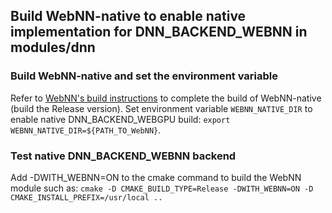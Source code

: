 ## Build WebNN-native to enable native implementation for DNN_BACKEND_WEBNN  in modules/dnn


### Build WebNN-native and set the environment variable

 Refer to [WebNN's build instructions](https://github.com/otcshare/webnn-native/blob/main/README.md) to complete the build of WebNN-native (build the Release version). Set environment variable `WEBNN_NATIVE_DIR` to enable native DNN_BACKEND_WEBGPU build: `export WEBNN_NATIVE_DIR=${PATH_TO_WebNN}`.

### Test native DNN_BACKEND_WEBNN backend
Add -DWITH_WEBNN=ON to the cmake command to build the WebNN module such as:
`cmake -D CMAKE_BUILD_TYPE=Release -DWITH_WEBNN=ON -D CMAKE_INSTALL_PREFIX=/usr/local ..`
